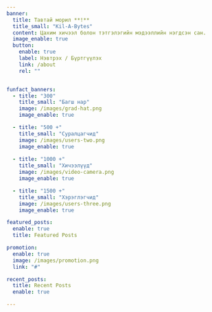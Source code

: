 ```yaml
---
banner:
  title: Тавтай морил **!**
  title_small: "Kil-A-Bytes"
  content: Цахим хичээл болон тэтгэлэгийн мэдээллийн нэгдсэн сан.
  image_enable: true
  button:
    enable: true
    label: Нэвтрэх / Бүртгүүлэх
    link: /about 
    rel: ""


funfact_banners:  
  - title: "300"
    title_small: "Багш нар"
    image: /images/grad-hat.png
    image_enable: true

  - title: "500 +"
    title_small: "Суралцагчид"
    image: /images/users-two.png
    image_enable: true
    
  - title: "1000 +"
    title_small: "Хичээлүүд"
    image: /images/video-camera.png
    image_enable: true

  - title: "1500 +"
    title_small: "Хэрэглэгчид"
    image: /images/users-three.png
    image_enable: true

featured_posts:
  enable: true
  title: Featured Posts

promotion:
  enable: true
  image: /images/promotion.png
  link: "#"

recent_posts:
  title: Recent Posts
  enable: true

---
```

